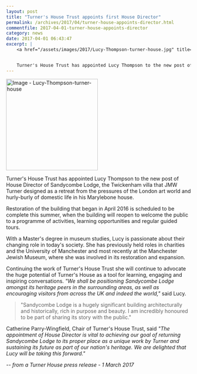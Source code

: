 ```yaml
---
layout: post
title: "Turner's House Trust appoints first House Director"
permalink: /archives/2017/04/turner-house-appoints-director.html
commentfile: 2017-04-01-turner-house-appoints-director
category: news
date: 2017-04-01 06:43:47
excerpt: |
    <a href="/assets/images/2017/Lucy-Thompson-turner-house.jpg" title="Click for a larger image"><img src="/assets/images/2017/Lucy-Thompson-turner-house-thumb.jpg" width="150" alt="Image - Lucy-Thompson-turner-house"  class="photo right"/></a>


    Turner's House Trust has appointed Lucy Thompson to the new post of House Director of Sandycombe Lodge, the Twickenham villa that JMW Turner designed as a retreat from the pressures of the London art world and hurly-burly of domestic life in his Marylebone house.
---
```


<a href="/assets/images/2017/Lucy-Thompson-turner-house.jpg" title="Click for a larger image"><img src="/assets/images/2017/Lucy-Thompson-turner-house-thumb.jpg" width="250" alt="Image - Lucy-Thompson-turner-house"  class="photo right"/></a>

Turner's House Trust has appointed Lucy Thompson to the new post of House Director of Sandycombe Lodge, the Twickenham villa that JMW Turner designed as a retreat from the pressures of the London art world and hurly-burly of domestic life in his Marylebone house.

Restoration of the building that began in April 2016 is scheduled to be complete this summer, when the building will reopen to welcome the public to a programme of activities, learning opportunities and regular guided tours.

With a Master's degree in museum studies, Lucy is passionate about their changing role in today's society. She has previously held roles in charities and the University of Manchester and most recently at the Manchester Jewish Museum, where she was involved in its restoration and expansion.

Continuing the work of Turner's House Trust she will continue to advocate the huge potential of Turner's House as a tool for learning, engaging and inspiring conversations. <em>"We shall be positioning Sandycombe Lodge amongst its heritage peers in the surrounding areas, as well as encouraging visitors from across the UK and indeed the world,"</em> said Lucy.

> "Sandycombe Lodge is a hugely significant building architecturally and historically, rich in purpose and beauty. I am incredibly honoured to be part of sharing its story with the public."

Catherine Parry-Wingfield, Chair of Turner's House Trust, said <em>"The appointment of House Director is vital to achieving our goal of returning Sandycombe Lodge to its proper place as a unique work by Turner and sustaining its future as part of our nation's heritage. We are delighted that Lucy will be taking this forward."</em>

<cite>-- from a Turner House press release - 1 March 2017</cite>
